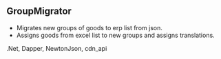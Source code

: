 ## GroupMigrator

- Migrates new groups of goods to erp list from json. 
- Assigns goods from excel list to new groups and assigns translations.

.Net, Dapper, NewtonJson, cdn_api